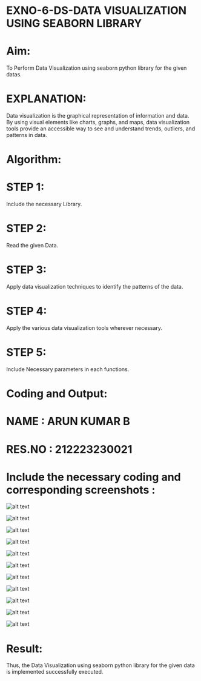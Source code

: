 # EXNO-6-DS-DATA VISUALIZATION USING SEABORN LIBRARY

# Aim:
  To Perform Data Visualization using seaborn python library for the given datas.

# EXPLANATION:
Data visualization is the graphical representation of information and data. By using visual elements like charts, graphs, and maps, data visualization tools provide an accessible way to see and understand trends, outliers, and patterns in data.

# Algorithm:
# STEP 1:
   Include the necessary Library.

# STEP 2:
   Read the given Data.

# STEP 3:
   Apply data visualization techniques to identify the patterns of the data.

# STEP 4:
   Apply the various data visualization tools wherever necessary.

# STEP 5:
   Include Necessary parameters in each functions.

# Coding and Output:
# NAME : ARUN KUMAR B
# RES.NO : 212223230021
# Include the necessary coding and corresponding screenshots :
![alt text](u6-1.png)

![alt text](u6-2.png)

![alt text](u6-3.png)

![alt text](u6-4.png)

![alt text](u6-5.png)

![alt text](u6-6.png)

![alt text](u6-7.png)


![alt text](u6-8.png)

![alt text](u6-9.png)

![alt text](u6-10.png)

![alt text](u6-11.png)
# Result:
 Thus, the Data Visualization using seaborn python library for the given data is implemented successfully executed.
